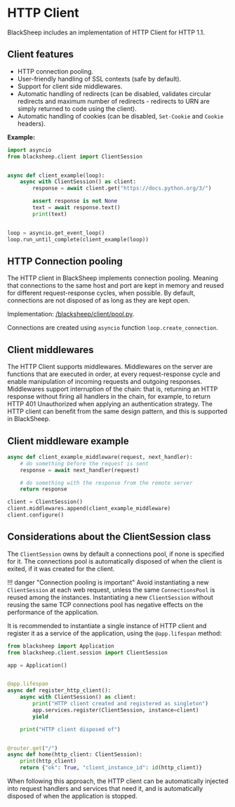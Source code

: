 # HTTP Client

BlackSheep includes an implementation of HTTP Client for HTTP 1.1.

## Client features

- HTTP connection pooling.
- User-friendly handling of SSL contexts (safe by default).
- Support for client side middlewares.
- Automatic handling of redirects (can be disabled, validates circular
  redirects and maximum number of redirects - redirects to URN are simply
  returned to code using the client).
- Automatic handling of cookies (can be disabled, `Set-Cookie` and `Cookie`
  headers).

**Example:**

```python
import asyncio
from blacksheep.client import ClientSession


async def client_example(loop):
    async with ClientSession() as client:
        response = await client.get("https://docs.python.org/3/")

        assert response is not None
        text = await response.text()
        print(text)


loop = asyncio.get_event_loop()
loop.run_until_complete(client_example(loop))
```

## HTTP Connection pooling

The HTTP client in BlackSheep implements connection pooling. Meaning that
connections to the same host and port are kept in memory and reused for
different request-response cycles, when possible. By default, connections are
not disposed of as long as they are kept open.

Implementation:
[/blacksheep/client/pool.py](https://github.com/Neoteroi/BlackSheep/blob/master/blacksheep/client/pool.py).

Connections are created using `asyncio` function `loop.create_connection`.

## Client middlewares

The HTTP Client supports middlewares. Middlewares on the server are functions
that are executed in order, at every request-response cycle and enable
manipulation of incoming requests and outgoing responses. Middlewares support
interruption of the chain: that is, returning an HTTP response without firing
all handlers in the chain, for example, to return HTTP 401 Unauthorized when
applying an authentication strategy. The HTTP client can benefit from the same
design pattern, and this is supported in BlackSheep.

## Client middleware example

```python
async def client_example_middleware(request, next_handler):
    # do something before the request is sent
    response = await next_handler(request)

    # do something with the response from the remote server
    return response

client = ClientSession()
client.middlewares.append(client_example_middleware)
client.configure()
```

## Considerations about the ClientSession class

The `ClientSession` owns by default a connections pool, if none is specified for
it. The connections pool is automatically disposed of when the client is exited,
if it was created for the client.

!!! danger "Connection pooling is important"
    Avoid instantiating a new `ClientSession` at each web request, unless the
    same `ConnectionsPool` is reused among the instances. Instantiating a new
    `ClientSession` without reusing the same TCP connections pool has
    negative effects on the performance of the application.

It is recommended to instantiate a single instance of HTTP client and
register it as a service of the application, using the `@app.lifespan` method:

```python
from blacksheep import Application
from blacksheep.client.session import ClientSession

app = Application()


@app.lifespan
async def register_http_client():
    async with ClientSession() as client:
        print("HTTP client created and registered as singleton")
        app.services.register(ClientSession, instance=client)
        yield

    print("HTTP client disposed of")


@router.get("/")
async def home(http_client: ClientSession):
    print(http_client)
    return {"ok": True, "client_instance_id": id(http_client)}
```

When following this approach, the HTTP client can be automatically injected
into request handlers and services that need it, and is automatically disposed
of when the application is stopped.
